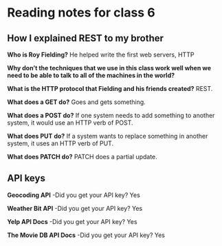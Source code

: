 # Reading notes for class 6

## How I explained REST to my brother

**Who is Roy Fielding?**
He helped write the first web servers, HTTP

**Why don’t the techniques that we use in this class work well when we need to be able to talk to all of the machines in the world?**

**What is the HTTP protocol that Fielding and his friends created?**
REST.

**What does a GET do?**
Goes and gets something.

**What does a POST do?**
If one system needs to add something to another system, it would use an HTTP verb of POST.

**What does PUT do?**
If a system wants to replace something in another system, it uses an HTTP verb of PUT.

**What does PATCH do?**
PATCH does a partial update.

## API keys

**Geocoding API**
-Did you get your API key?
Yes

**Weather Bit API**
-Did you get your API key?
Yes

**Yelp API Docs**
-Did you get your API key?
Yes

**The Movie DB API Docs**
-Did you get your API key?
Yes
